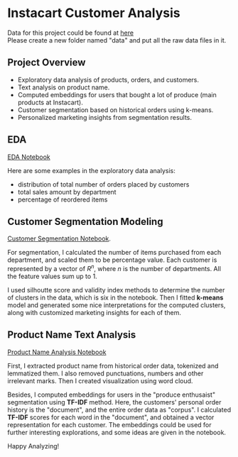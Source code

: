 # Instacart Customer Analysis
Data for this project could be found at [here](https://www.kaggle.com/competitions/instacart-market-basket-analysis/data)  
Please create a new folder named "data" and put all the raw data files in it.


## Project Overview 
* Exploratory data analysis of products, orders, and customers.
* Text analysis on product name. 
* Computed embeddings for users that bought a lot of produce (main products at Instacart).
* Customer segmentation based on historical orders using k-means.
* Personalized marketing insights from segmentation results.


## EDA
[EDA Notebook](https://github.com/Veronica73/instacart_customer_analysis/blob/main/EDA.ipynb)  

Here are some examples in the exploratory data analysis:
* distribution of total number of orders placed by customers
* total sales amount by department
* percentage of reordered items

## Customer Segmentation Modeling
[Customer Segmentation Notebook](https://github.com/Veronica73/instacart_customer_analysis/blob/main/user_segmentation.ipynb). 

For segmentation, I calculated the number of items purchased from each department, and scaled them to be percentage value. Each customer is represented by a vector of $R^n$, where $n$ is the number of departments. All the feature values sum up to 1.

I used silhoutte score and validity index methods to determine the number of clusters in the data, which is six in the notebook. Then I fitted **k-means** model and generated some nice interpretations for the computed clusters, along with customized marketing insights for each of them.

## Product Name Text Analysis 
[Product Name Analysis Notebook](https://github.com/Veronica73/instacart_customer_analysis/blob/main/product_name_text_analysis.ipynb) 

First, I extracted product name from historical order data, tokenized and lemmatized them. I also removed punctuations, numbers and other irrelevant marks. Then I created visualization using word cloud. 

Besides, I computed embeddings for users in the "produce enthusaist" segmentation using **TF-IDF** method. Here, the customers' personal order history is the "document", and the entire order data as "corpus". I calculated **TF-IDF** scores for each word in the "document", and obtained a vector representation for each customer. The embeddings could be used for further interesting explorations, and some ideas are given in the notebook.

Happy Analyzing!
